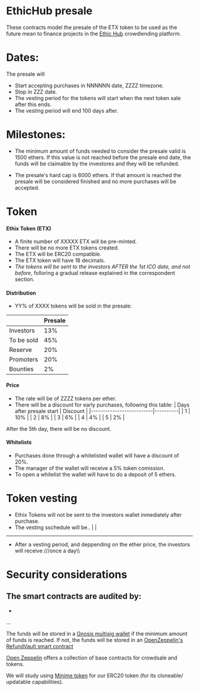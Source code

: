 # EthicHub presale

These contracts model the presale of the ETX token to be used as the future mean to finance projects in the [Ethic Hub](https://ethichub.com) crowdlending platform.

# Dates:
The presale will
- Start accepting purchases in NNNNNN date, ZZZZ timezone.
- Stop in ZZZ date.
- The vesting period for the tokens will start when the next token sale after this ends.
- The vesting period will end 100 days after.

# Milestones:
- The minimum amount of funds needed to consider the presale valid is 1500 ethers. If this value is not reached before the presale end date, the funds will be claimable by the investores and they will be refunded.

- The presale's hard cap is 6000 ethers. If that amount is reached the presale will be considered finished and no more purchases will be accepted.


# Token

#### Ethix Token (ETX)

- A finite number of XXXXX ETX will be pre-minted.
- There will be no more ETX tokens created.
- The ETX will be ERC20 compatible.
- The ETX token will have 18 decimals.
- _The tokens will be sent to the investors AFTER the 1st ICO date, and not before_, folloring a gradual release explained in the correspondent section.

#### Distribution

- YY% of XXXX tokens will be sold in the presale:

|            | Presale |
|------------|---------|
| Investors  | 13%     |
| To be sold | 45%     |
| Reserve    | 20%     |
| Promoters  | 20%     |
| Bounties   | 2%      |

#### Price

- The rate will be of ZZZZ tokens per ether.
- There will be a discount for early purchases, following this table:
| Days after presale start | Discount |
|--------------------------|----------|
| 1                        | 10%      |
| 2                        | 8%       |
| 3                        | 6%       |
| 4                        | 4%       |
| 5                        | 2%       |

After the 5th day, there will be no discount.

#### Whitelists

- Purchases done through a whitelisted wallet will have a discount of 20%.
- The manager of the wallet will receive a 5% token comission.
- To open a whitelist the wallet will have to do a deposit of 5 ethers.

# Token vesting

- Ethix Tokens will not be sent to the investors wallet inmediately after purchase.
- The vesting sschedule will be..
|
|
------
- After a vesting period, and deppending on the ether price, the investors will receive ///once a day\\\


# Security considerations

The smart contracts are audited by:
-
-
...

The funds will be stored in a [Gnosis multisig wallet](https://wallet-website.gnosis.pm/) if the minimum amount of funds is reached. If not, the funds will be stored in an [OpenZeppelin's RefundVault smart contract](https://github.com/OpenZeppelin/zeppelin-solidity/blob/master/contracts/crowdsale/RefundVault.sol)





[Open Zeppelin](https://github.com/OpenZeppelin/zeppelin-solidity) offers a collection of base contracts for crowdsale and tokens.

We will study using [Minime token](https://github.com/Giveth/minime) for our ERC20 token (for its cloneable/ updatable capabilities).
